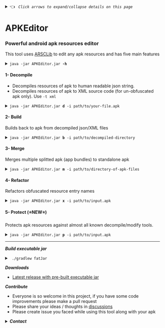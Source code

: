 <details><summary> 👈 <code><i> Click arrows to expand/collapse details on this page </i></code></summary></details>

# APKEditor
### Powerful android apk resources editor
This tool uses [ARSCLib](https://github.com/REAndroid/ARSCLib) to edit any apk resources and has five main features

<details><summary><code>java -jar APKEditor.jar <b>-h</b></code></summary>

```ShellSession
$ java -jar APKEditor.jar -h
APKEditor - x.x.x
Using: ARSCLib-x.x.x
https://github.com/REAndroid/APKEditor
Android binary resource files editor
Usage: 
 java -jar APKEditor.jar <command> <args>
 commands: 
  1)  d | decode     -   Decodes android resources binary to readable json
  2)  b | build      -   Builds android binary from json
  3)  m | merge      -   Merges split apk files from directory
  4)  x | refactor   -   Refactors obfuscated resource names
  5)  p | protect    -   Protects/Obfuscates apk resource
 run with <command> -h to get detailed help about each command
 
```
</details>

#### 1- Decompile
* Decompiles resources of apk to human readable json string.
* Decompiles resources of apk to XML source code (for un-obfuscated apk only). Use  ``` -t xml ```
<details> <summary><code>java -jar APKEditor.jar <b>d</b> -i path/to/your-file.apk</code></summary>

```ShellSession
$ java -jar APKEditor.jar d -i test.apk -o test_json
00.000 I: [DECOMPILE] Decompiling ...
 Input: test.apk
Output: test_json
 ---------------------------- 
00.036 I: [DECOMPILE] Loading ...
00.129 I: [DECOMPILE] Decompiling to json ...
30.093 I: [DECOMPILE] Done
```

</details>

#### 2- Build
Builds back to apk from decompiled json/XML files
<details> <summary><code>java -jar APKEditor.jar <b>b</b> -i path/to/decompiled-directory</code></summary>

```ShellSession
$ java -jar APKEditor.jar b -i test_json -o test_edited.apk

00.000 I: [BUILD] Building ...
 Input: test_json/base
Output: test_edited.apk
 ---------------------------- 
00.048 I: [BUILD] Scanning directory ...
00.247 I: [BUILD] Writing apk...
22.032 [BUILD] Writing: method=STORED total=284921526 bytes : resources.arsc  
25.009 I: [BUILD] Zip align ...
27.101 I: [BUILD] Saved to: test_edited.apk
30.217 I: [BUILD] Done
```
</details>

#### 3- Merge
Merges multiple splitted apk (app bundles) to standalone apk
<details> <summary><code>java -jar APKEditor.jar <b>m</b> -i path/to/directory-of-apk-files</code></summary>

 ```ShellSession
$ java -jar APKEditor.jar m -i apk_files
00.049 I: [MERGE] Merging ...
   Input: apk_files
 Output: apk_files_merged.apk
 ---------------------------- 
00.050 I: [MERGE] Searching apk files ...
00.060 I: [MERGE] Found apk files: 3           
00.192 I: [MERGE] Found modules: 3
00.302 I: [MERGE] Merging: base
00.307 I: [MERGE] Added [base] classes.dex -> classes.dex
00.308 I: [MERGE] Merging resource table: base
01.302 I: [MERGE] Merging: config.xxhdpi-1
01.304 I: [MERGE] Merging resource table: config.xxhdpi-1
01.386 [MERGE] tum_ic_visibility_white_24.png
01.386 I: [MERGE] Merging: config.arm64_v8a-1
01.390 [MERGE] : lib/arm64-v8a/libnativeai.so

01.475 I: [MERGE] Sanitizing manifest ...
01.478 I: [MERGE] Removed: extractNativeLibs
01.480 I: [MERGE] Removed: isSplitRequired

01.480 I: [MERGE] Writing apk...
03.686 [MERGE] Writing: total=47693672 bytes : resources.arsc
03.729 I: [MERGE] Zip align ... 
04.611 I: [MERGE] Saved to: apk_files_merged.apk
04.700 I: [MERGE] Done

```  
![apkmerger](/.github/apkmerger.png)

</details>

#### 4- Refactor
Refactors obfuscated resource entry names
<details> <summary><code>java -jar APKEditor.jar <b>x</b> -i path/to/input.apk</code></summary>

 ```ShellSession
$ java -jar APKEditor.jar x -i input.apk
00.000 I: [REFACTOR] Refactoring ...
   Input: input.apk
 Output: input_refactored.apk
 ---------------------------- 
00.017 I: [REFACTOR] Loading apk: input.apk
00.952 I: [REFACTOR] Renamed entries: 5888
00.954 I: [REFACTOR] Writing apk ...
03.268 [REFACTOR] Writing: total=47589184 bytes : resources.arsc              
03.350 I: [REFACTOR] Zip align ...
03.504 I: [REFACTOR] Saved to: input_refactored.apk
03.504 I: [REFACTOR] Done

```  

</details>

#### 5- Protect  (⭐NEW⭐)
Protects apk resources against almost all known decompile/modify tools.
<details> <summary><code>java -jar APKEditor.jar <b>p</b> -i path/to/input.apk</code></summary>

 ```ShellSession
00.026 I: [PROTECT] Protecting ...
   Input: test.apk
 Output: test_protected.apk
 ---------------------------- 
00.027 I: [PROTECT] Loading apk file ...
00.052 I: [PROTECT] Protecting files ..
00.454 I: [PROTECT] Protecting resource table ..
00.474 I: [PROTECT] Writing apk ...
02.264 [PROTECT] Writing: total=47654392 bytes : resources.arsc              
02.346 I: [PROTECT] Zip align ...
02.451 I: [PROTECT] Saved to: test_protected.apk
02.451 I: [PROTECT] Done

```  

</details>
 
---

***Build executable jar***
<details> <summary> <code> ./gradlew fatJar </code> </summary>

 ```ShellSession
 
# NB: Due to my lazyness , the dependency ARSCLib.jar is pre-built and placed under APKEditor/libs/ARSCLib.jar or you can build yourself and replace it.
git clone https://github.com/REAndroid/APKEditor
cd APKEditor
./gradlew fatJar
# Executable jar will be placed ./build/libs/APKEditor-x.x.x.jar

 ```
 </details>

***Downloads***
* [Latest release with pre-built executable jar](https://github.com/REAndroid/APKEditor/releases/latest)

***Contribute***
* Everyone is so welcome in this project, if you have some code improvements please make a pull request
* Please share your ideas / thoughts in [discussions](https://github.com/REAndroid/APKEditor/discussions)
* Please create issue you faced while using this tool along with your apk



<details> <summary><i><b>Contact</b></i></summary> 

* Telegram: [@kikfox](https://t.me/kikfox)
* Email: [thekikfox@gmail.com](mailto:thekikfox@gmail.com)

</details>
